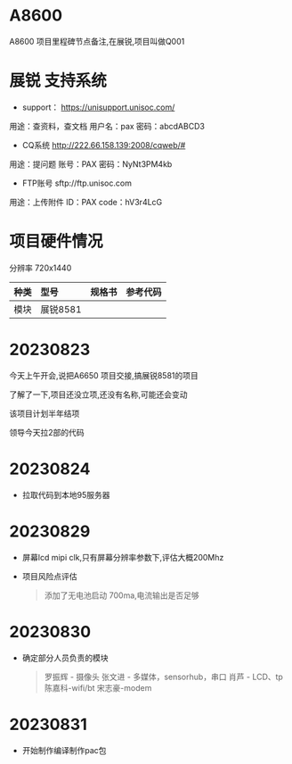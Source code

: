# A8600

A8600 项目里程碑节点备注,在展锐,项目叫做Q001

# 展锐 支持系统

* support： https://unisupport.unisoc.com/

用途：查资料，查文档
用户名：pax
密码：abcdABCD3  

* CQ系统 http://222.66.158.139:2008/cqweb/#

用途：提问题
账号：PAX   密码：NyNt3PM4kb 

* FTP账号 sftp://ftp.unisoc.com 

用途：上传附件
ID：PAX 
code：hV3r4LcG

# 项目硬件情况

分辨率 720x1440

种类|型号|规格书|参考代码
:--|:--|:--|:--
模块| 展锐8581  | |

# 20230823

今天上午开会,说把A6650 项目交接,搞展锐8581的项目

了解了一下,项目还没立项,还没有名称,可能还会变动

该项目计划半年结项

领导今天拉2部的代码

# 20230824

* 拉取代码到本地95服务器

# 20230829

* 屏幕lcd mipi clk,只有屏幕分辨率参数下,评估大概200Mhz

* 项目风险点评估
    > 添加了无电池启动
    > 700ma,电流输出是否足够

# 20230830

* 确定部分人员负责的模块
    > 罗振辉 - 摄像头
    > 张文进 - 多媒体，sensorhub，串口
    > 肖芦 - LCD、tp
    > 陈嘉科-wifi/bt
    > 宋志豪-modem

# 20230831

* 开始制作编译制作pac包